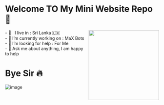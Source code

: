 # Welcome TO My Mini Website Repo 👋

<img align='right' src="https://user-images.githubusercontent.com/86920820/141724764-1f8671a0-5dc5-4826-8a7e-198911984ac5.png" width="230">
-  🚶‍ &nbsp; I live in : Sri Lanka 🇱🇰  <br>
-  🔭 I’m currently working on : MaX Bots  <br>
-  🤔 I’m looking for help : For  Me  <br>
-  💬 Ask me about anything, I am happy to help

# Bye Sir 🔥

![image](https://user-images.githubusercontent.com/86920820/141726536-efe0bf8b-0ebc-4d77-aae8-7e78f6079893.png)

